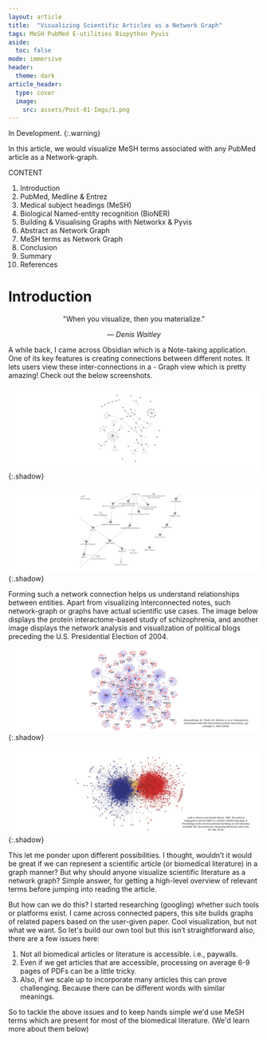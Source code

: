 ```yaml
---
layout: article
title:  "Visualizing Scientific Articles as a Network Graph"
tags: MeSH PubMed E-utilities Biopython Pyvis
aside:
  toc: false
mode: immersive
header:
  theme: dark
article_header:
  type: cover
  image:
    src: assets/Post-01-Imgs/1.png
---
```

In Development.
{:.warning}

In this article, we would visualize MeSH terms associated with any PubMed article as a Network-graph.<!--more--> 

CONTENT

1. Introduction
2. PubMed, Medline & Entrez
3. Medical subject headings (MeSH)
4. Biological Named-entity recognition (BioNER)
5. Building & Visualising Graphs with Networkx & Pyvis
6. Abstract as Network Graph
7. MeSH terms as Network Graph
8. Conclusion
9. Summary
10. References

# Introduction
<center>
  <div class="card card--flat">
    <div class="card__content">
      <p>"When you visualize, then you materialize." </p>
      <p><cite>&mdash; Denis Waitley</cite></p>
    </div>
  </div>
</center>

A while back, I came across Obsidian which is a Note-taking application. One of its key features is creating connections between different notes. It lets users view these inter-connections in a - Graph view which is pretty amazing! Check out the below screenshots.

![Image](https://raw.githubusercontent.com/akshayonly/akshayonly.github.io/master/assets/Post-01-Imgs/2.png "Image_shadow"){:.shadow}
<br>
<br>
![Image](https://raw.githubusercontent.com/akshayonly/akshayonly.github.io/master/assets/Post-01-Imgs/3.png "Image_shadow"){:.shadow}


Forming such a network connection helps us understand relationships between entities. Apart from visualizing interconnected notes, such network-graph or graphs have actual scientific use cases. The image below displays the protein interactome-based study of schizophrenia, and another image displays the network analysis and visualization of political blogs preceding the U.S. Presidential Election of 2004.

![Image](https://raw.githubusercontent.com/akshayonly/akshayonly.github.io/master/assets/Post-01-Imgs/4.png "Image_shadow"){:.shadow}
<br>
<br>
![Image](https://raw.githubusercontent.com/akshayonly/akshayonly.github.io/master/assets/Post-01-Imgs/5.png "Image_shadow"){:.shadow}

This let me ponder upon different possibilities. I thought, wouldn’t it would be great if we can represent a scientific article (or biomedical literature) in a graph manner? But why should anyone visualize scientific literature as a network graph? Simple answer, for getting a high-level overview of relevant terms before jumping into reading the article.

But how can we do this? I started researching (googling) whether such tools or platforms exist. I came across connected papers, this site builds graphs of related papers based on the user-given paper. Cool visualization, but not what we want. So let's build our own tool but this isn’t straightforward also, there are a few issues here:

1. Not all biomedical articles or literature is accessible. i.e., paywalls.
2. Even if we get articles that are accessible, processing on average 6-9 pages of PDFs can be a little tricky.
3. Also, if we scale up to incorporate many articles this can prove challenging. Because there can be different words with similar meanings. 

So to tackle the above issues and to keep hands simple we'd use MeSH terms which are present for most of the biomedical literature. (We'd learn more about them below)
